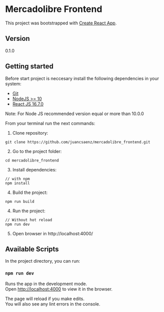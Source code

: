 # Mercadolibre Frontend

This project was bootstrapped with [Create React App](https://github.com/facebook/create-react-app).

## Version 
0.1.0

## Getting started

Before start project is neccesary install the following dependencies in your system:

* [Git](https://git-scm.com/)
* [NodeJS >= 10](https://nodejs.org)
* [React JS 16.7.0](https://reactjs.org/docs/getting-started.html)

Note: For Node JS recommended version equal or more than 10.0.0

From your terminal run the next commands: 

1) Clone repository:
```
git clone https://github.com/juancsaenz/mercadolibre_frontend.git
```

2) Go to the project folder:
```
cd mercadolibre_frontend
``` 

3) Install dependencies:
```
// with npm
npm install
```

4) Build the project:

```
npm run build
```

4) Run the project:

```
// Without hot reload
npm run dev
```

5) Open browser in http://localhost:4000/


## Available Scripts

In the project directory, you can run:

### `npm run dev`

Runs the app in the development mode.<br>
Open [http://localhost:4000](http://localhost:4000) to view it in the browser.

The page will reload if you make edits.<br>
You will also see any lint errors in the console.


